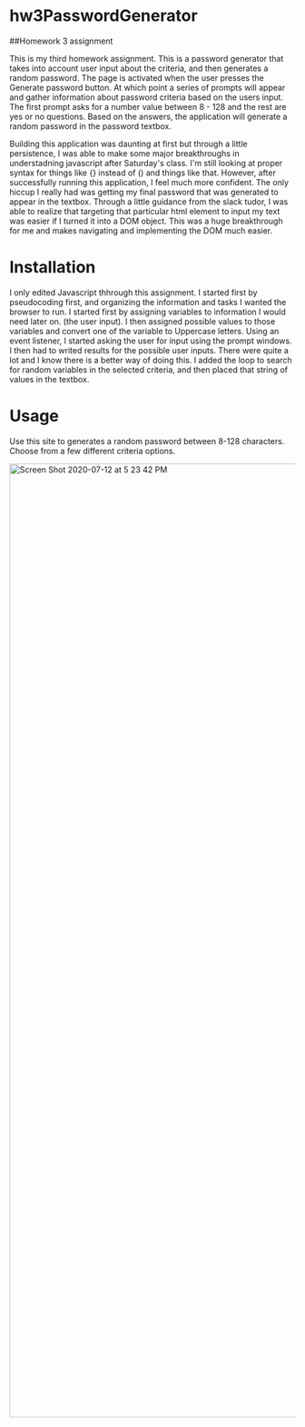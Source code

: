 # hw3PasswordGenerator

##Homework 3 assignment

This is my third homework assignment. This is a password generator that takes into account user input about the criteria, and then generates a random password.
The page is activated when the user presses the Generate password button. At which point a series of prompts will appear and gather information about password criteria
based on the users input. The first prompt asks for a number value between 8 - 128 and the rest are yes or no questions. Based on the answers, the application will generate 
a random password in the password textbox.

Building this application was daunting at first but through a little persistence, I was able to make some major breakthroughs in understadning javascript after Saturday's class.
I'm still looking at proper syntax for things like {} instead of () and things like that. However, after successfully running this application, I feel much more confident.
The only hiccup I really had was getting my final password that was generated to appear in the textbox. Through a little guidance from the slack tudor, I was able to realize
that targeting that particular html element to input my text was easier if I turned it into a DOM object. This was a huge breakthrough for me and makes navigating and implementing the DOM much easier.


# Installation

I only edited Javascript thhrough this assignment. I started first by pseudocoding first, and organizing the information and tasks I wanted the browser to run. I started first 
by assigning variables to information I would need later on. (the user input). I then assigned possible values to those variables and convert one of the variable to Uppercase letters.
Using an event listener, I started asking the user for input using the prompt windows. I then had to writed results for the possible user inputs. There were quite a lot and I know there is a
better way of doing this. 
I added the loop to search for random variables in the selected criteria, and then placed that string of values in the textbox. 

# Usage

Use this site to generates a random password between 8-128 characters. Choose from a few different criteria options. 

<img width="1680" alt="Screen Shot 2020-07-12 at 5 23 42 PM" src="https://user-images.githubusercontent.com/65747246/87258936-cccd4600-c464-11ea-80be-5f6d80512a08.png">

